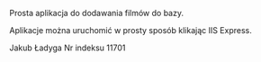 Prosta aplikacja do dodawania filmów do bazy.

Aplikacje można uruchomić w prosty sposób klikając IIS Express.

Jakub Ładyga
Nr indeksu 11701
